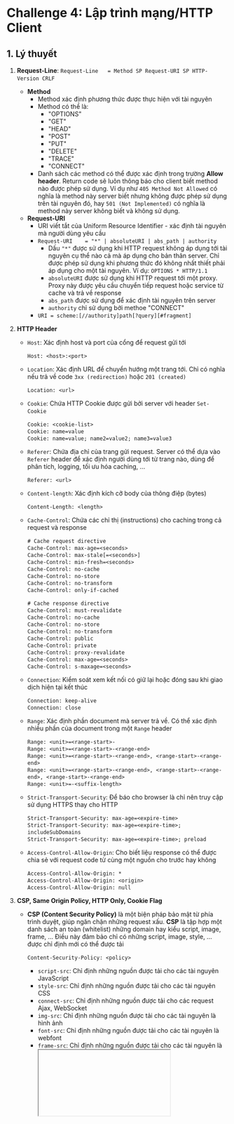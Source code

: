 # Challenge 4: Lập trình mạng/HTTP Client

## 1. Lý thuyết

1. **Request-Line**: `Request-Line   = Method SP Request-URI SP HTTP-Version CRLF`
   - **Method**
     - Method xác định phương thức được thực hiện với tài nguyên
     - Method có thể là:
       - "OPTIONS"
       - "GET"
       - "HEAD"
       - "POST"
       - "PUT"
       - "DELETE"
       - "TRACE"
       - "CONNECT"
     - Danh sách các method có thể được xác định trong trường **Allow header**. Return code sẽ luôn thông báo cho client biết method nào được phép sử dụng. Ví dụ như `405 Method Not Allowed` có nghĩa là method này server biết nhưng không được phép sử dụng trên tài nguyên đó, hay `501 (Not Implemented)` có nghĩa là method này server không biết và không sử dụng.
   - **Request-URI**
     - URI viết tắt của Uniform Resource Identifier - xác định tài nguyên mà người dùng yêu cầu
     - `Request-URI    = "*" | absoluteURI | abs_path | authority`
       - Dấu `"*"` được sử dụng khi HTTP request không áp dụng tới tài nguyên cụ thể nào cả mà áp dụng cho bản thân server. Chỉ được phép sử dụng khi phương thức đó không nhất thiết phải áp dụng cho một tài nguyên. Ví dụ: `OPTIONS * HTTP/1.1`
       - `absoluteURI` được sử dụng khi HTTP request tới một proxy. Proxy này được yêu cầu chuyển tiếp request hoặc service từ cache và trả về response
       - `abs_path` được sử dụng để xác định tài nguyên trên server
       - `authority` chỉ sử dụng bởi methoe "CONNECT"
     - `URI = scheme:[//authority]path[?query][#fragment]`
   
2. **HTTP Header**

   - `Host`: Xác định host và port của cổng để request gửi tới

     ```http
     Host: <host>:<port>
     ```

   - `Location`: Xác định URL để chuyển hướng một trang tới. Chỉ có nghĩa nếu trả về code `3xx (redirection)` hoặc `201 (created)`

     ```http
     Location: <url>
     ```

   - `Cookie`: Chứa HTTP Cookie được gửi bởi server với header `Set-Cookie`

     ```http
     Cookie: <cookie-list>
     Cookie: name=value
     Cookie: name=value; name2=value2; name3=value3
     ```

   - `Referer`: Chứa địa chỉ của trang gửi request. Server có thể dựa vào `Referer` header để xác định người dùng tới từ trang nào, dùng để phân tích, logging, tối ưu hóa caching, ...

     ```http
     Referer: <url>
     ```

   - `Content-length`: Xác định kích cỡ body của thông điệp (bytes)

     ```http
     Content-Length: <length>
     ```

   - `Cache-Control`: Chứa các chỉ thị (instructions) cho caching trong cả request và response

     ```http
     # Cache request directive
     Cache-Control: max-age=<seconds>
     Cache-Control: max-stale[=<seconds>]
     Cache-Control: min-fresh=<seconds>
     Cache-Control: no-cache
     Cache-Control: no-store
     Cache-Control: no-transform
     Cache-Control: only-if-cached
     ```

     ```http
     # Cache response directive
     Cache-Control: must-revalidate
     Cache-Control: no-cache
     Cache-Control: no-store
     Cache-Control: no-transform
     Cache-Control: public
     Cache-Control: private
     Cache-Control: proxy-revalidate
     Cache-Control: max-age=<seconds>
     Cache-Control: s-maxage=<seconds>
     ```

   - `Connection`: Kiểm soát xem kết nối có giữ lại hoặc đóng sau khi giao dịch hiện tại kết thúc

     ```http
     Connection: keep-alive
     Connection: close
     ```

   - `Range`: Xác định phần document mà server trả về. Có thể xác định nhiều phần của document trong một `Range` header

     ```http
     Range: <unit>=<range-start>-
     Range: <unit>=<range-start>-<range-end>
     Range: <unit>=<range-start>-<range-end>, <range-start>-<range-end>
     Range: <unit>=<range-start>-<range-end>, <range-start>-<range-end>, <range-start>-<range-end>
     Range: <unit>=-<suffix-length>
     ```

   - `Strict-Transport-Security`: Để báo cho browser là chỉ nên truy cập sử dụng HTTPS thay cho HTTP

     ```http
     Strict-Transport-Security: max-age=<expire-time>
     Strict-Transport-Security: max-age=<expire-time>; includeSubDomains
     Strict-Transport-Security: max-age=<expire-time>; preload
     ```

   - `Access-Control-Allow-Origin`: Cho biết liệu response có thể được chia sẻ với request code từ cùng một nguồn cho trước hay không

     ```http
     Access-Control-Allow-Origin: *
     Access-Control-Allow-Origin: <origin>
     Access-Control-Allow-Origin: null
     ```

3. **CSP, Same Origin Policy, HTTP Only, Cookie Flag**

   - **CSP (Content Security Policy)** là một biện pháp bảo mật từ phía trình duyệt, giúp ngăn chặn những request xấu. **CSP** là tập hợp một danh sách an toàn (whitelist) những domain hay kiểu script, image, frame, ... Điều này đảm bảo chỉ có những script, image, style, ... được chỉ định mới có thể được tải

     ```
     Content-Security-Policy: <policy>
     ```

     - `script-src`: Chỉ định những nguồn được tải cho các tài nguyên JavaScript
     - `style-src`: Chỉ định những nguồn được tải cho các tài nguyên CSS
     - `connect-src`: Chỉ định những nguồn được tải cho các request Ajax, WebSocket
     - `img-src`: Chỉ định những nguồn được tải cho các tài nguyên là hình ảnh
     - `font-src`: Chỉ định những nguồn được tải cho các tài nguyên là webfont
     - `frame-src`: Chỉ định những nguồn được tải cho các tài nguyên là <iframe>
     - Các giá trị của CSP directive:
       - *: Giá trị wildcard, tương đương allow all
       - *self*: Là chính domain là người dùng đang truy cập
       - *none*: Không cho phép tải từ bất cứ nguồn nào, kể cả domain hiện tại
       - *data:* Cho phép những tài nguyên sử dụng data: được tải, ví dụ hình ảnh mã hóa base64
       - *www.domain.com*: Cho phép tải từ www.domain.com. Tuy nhiên, www.domain.com và domain.com là hoàn toàn khác nhau
       - *domain.com*: Cho phép tải từ domain.com. Tuy nhiên không cho phép tải từ www.domain.com, sub.domain.com, cdn.domain.com, ...
       - **.domain.com*: Cho phép tải từ domain.com, sub.domain.com, cdn.domain.com, ...
       - *https://domain.com*: Cho phép tải từ domain.com sử dụng HTTPS
       - *https:*: Cho phép tải từ nguồn sử dụng HTTPS
     
   - **SOP (Same Origin Policy)**: Là chính sách quy định nội dung từ một website chỉ được đọc và thay đổi bởi một thành phần khác cùng site đấy, trường hợp truy cập nằm ngoài phạm vi site sẽ bị chặn.

     - Nếu không có SOP, khi người dùng vô tình truy cập một trang web độc hại, script được đặt sẽn trên này có thể truy cập được dữ liệu và thực hiện tính năng của bất kì trang web nào người dùng đã dùng trước đó. Chẳng hạn như thực hiện chuyển tiền, đọc mail hay chụp ảnh thẻ tín dụng khi giao dịch trực tuyến. Ví lý do này, các trình duyệt bắt buộc phải áp dụng SOP để ngăn chặn tương tác giữa các domain khác nhau

   - **HTTP Only**: Bảo vệ cookie khỏi việc truy cập trái phép từ trình duyệt. Chỉ lưu và gửi kèm cookie phản hồi từ client tới server. Việc hạn chế từ trình duyệt giúp hạn chế rủi ro từ các cuộc tấn công đánh cắp cookie

   - **Cookie flag**:

     - `Expires=<data>`: Thời gian tồn tại tối đa của cookie dưới dạng ngày
     - `Max-Age=<number>`: Thời gian tồn tại tối đa của cookie dưới dạng giây
     - `Domain=<domain-value>`: Host mà cookie được gửi đến
     - `Path=<path-value>`: Đường dẫn trong request URL
     - `Secure`: Sử dụng nếu muốn cookie được gửi bằng HTTPS
     - `HttpOnly`: Cấm JavaScript truy cập cookie thông qua tính năng `Document.cookie`
     - `SameSite=<samesite-value>`: Kiểm soát xem cookie có được gửi cùng với các cross-origin request hay không, có thể giúp bảo vệ trước kĩ thuật tấn công CSRF

4. **HTTP Response Code**

   |               CODE                | Ý NGHĨA                                                      |
   | :-------------------------------: | ------------------------------------------------------------ |
   |           100 Continue            | Phản hồi tạm thời này cho biết rằng mọi thứ tới hiện tại vẫn ổn và phía client nên tiếp tục yêu cầu hay bỏ qua phản hồi nếu yêu cầu đã hoàn tất. |
   |      101 Switching Protocol       | Code này được gửi để phản hồi header yêu cầu Upgrade từ phía client và cho biết giao thức máy chủ đang chuyển sang. |
   |      102 Processing (WebDAV)      | Code này cho biết rằng máy chủ đã nhận và đang xử lý yêu cầu, nhưng phản hồi vẫn chưa có hiệu lực. |
   |          103 Early Hints          | Được sử dụng để trả về một số tiêu đề phản hồi trước message HTTP cuối cùng. |
   |              200 OK               | Yêu cầu đã thành công.                                       |
   |            201 Created            | Yêu cầu đã thành công và kết quả là một tài nguyên mới đã được tạo. Đây thường là phản hồi được gửi sau các yêu cầu POST hoặc một số yêu cầu PUT. |
   |           202 Accepted            | Yêu cầu đã được nhận nhưng chưa được thực hiện. Yêu cầu này là non-committal, vì không có cách nào trong HTTP để gửi sau đó một phản hồi không đồng bộ cho biết kết quả của yêu cầu. Nó dành cho các trường hợp trong đó 1 quá trình / máy chủ khác xử lý yêu cầu hoặc để xử lý hàng loạt. |
   | 203 Non-Authoritative Information | Code phản hồi này có nghĩa là siêu thông tin được trả về không hoàn toàn giống với thông tin có sẵn từ máy chủ gốc, nhưng được thu thập từ phần copy local hay của bên phía thứ 3. Code này chủ yếu được sử dụng để phản chiếu hoặc sao lưu tài nguyên khác. Ngoại trừ trường hợp cụ thể đó, thông thường phản hồi “200 OK” được ưu tiên cho trạng thái này. |
   |          204 No Content           | Không có nội dung để gửi cho yêu cầu này, nhưng các header có thể hữu dụng. User-agent có thể cập nhật các header đã lưu trong bộ nhớ cache cho tài nguyên này bằng các header mới. |
   |         205 Reset Content         | Cho user-agent biết để reset document đã gửi yêu cầu này.    |
   |        206 Partial Content        | Code phản hồi này được dùng khi Range header được gửi từ client để yêu cầu chỉ 1 phần của nguồn tài nguyên. |
   |     207 Multi-Status (WebDAV)     | Truyền tải thông tin về nhiều nguồn tài nguyên, đối với các trường hợp mà nhiều status code có thể đều thích hợp. |
   |   208 Already Reported (WebDAV)   | Được sử dụng trong 1 phần từ phản hồi <dav:propstat> để tránh liệt kê nhiều lần các thành viên nội tại của nhiều liên kết vào cùng một tập hợp |
   | 226 IM Used (HTTP Delta encoding) | Máy chủ đã hoàn thành yêu cầu GET cho nguồn tài nguyên và phản hồi là sự trình bày kết quả của 1 hoặc nhiều thao tác instance được áp dụng cho instance hiện tại. |
   |        300 Multiple Choice        | Yêu cầu có thể có nhiều hơn 1 phản hồi khả dụng. User-agent hay user nên chọn 1 trong số đó. (Không có cách chuẩn hóa nào để chọn 1 trong các phản hồi, nhưng HTML liên kết đến các khả năng được khuyến nghị để user có thể chọn.) |
   |       301 Moved Permanently       | URL của tài nguyên được yêu cầu đã được thay đổi vĩnh viễn. URL mới được đưa ra trong phần phản hồi. |
   |             302 Found             | Code phản hồi này có nghĩa là URI của tài nguyên được yêu cầu đã được thay đổi tạm thời. Những thay đổi khác trong URI có thể được thực hiện trong tương lai. Do đó, chính URI này sẽ được client sử dụng trong các yêu cầu trong tương lai. |
   |           303 See Other           | Máy chủ gửi phản hồi này để điều hướng client lấy nguồn tài nguyên tại 1 URI khác với 1 yêu cầu GET. |
   |         304 Not Modified          | Code này được sử dụng cho mục đích caching. Nó cho client biết rằng phản hồi chưa được điều chỉnh, nên client có thể tiếp tục sử dụng cùng phiên bản phản hồi trong bộ nhớ cache. |
   |           305 Use Proxy           | Được xác định trong phiên bản trước của HTTP specification để chỉ ra rằng phản hồi được yêu cầu phải được truy cập bằng proxy. Nó được yêu cầu do quan ngại về phần bảo mật liên quan đến cấu hình trong băng tần của proxy. |
   |            306 unused             | Mã phản hồi này không còn được sử dụng nữa, nó được bảo lưu và chỉ được sử dụng trong phiên bản trước của HTTP/1.1 specification. |
   |      307 Temporary Redirect       | Máy chủ gửi phản hồi này để điều hướng client tới lấy tài nguyên được yêu cầu tại 1 URI khác với cùng 1 phương thức đã được sử dụng trong yêu cầu trước đó. Code này có cùng ý nghĩa như code phản hồi HTTP 302 Found, ngoại trừ việc user-agent không được thay đổi phương thức HTTP sử dụng: nếu POST được dùng trong yêu cầu đầu tiên, POST phải được sử dụng trong yêu cầu thứ hai. |
   |      308 Permanent Redirect       | Điều này có nghĩa là tài nguyên hiện được đặt cố định tại 1 URI khác, được chỉ định bởi header Location: HTTP Response. Code này có cùng ý nghĩa như code phản hồi HTTP 301 Moved Permanently, ngoại trừ việc user-agent không được thay đổi phương thức HTTP sử dụng: nếu POST được dùng trong yêu cầu đầu tiên, POST phải được sử dụng trong yêu cầu thứ hai. |
   |          400 Bad Request          | Máy chủ không thể hiểu yêu cầu do cú pháp không hợp lệ.      |
   |         401 Unauthorized          | Cho dù quy chuẩn HTTP chỉ định “unauthorized” (không có thẩm quyền), nhưng nó có nghĩa phản hồi này là “unauthenticated” (chưa được xác thực). Có nghĩa là, client phải các tự xác thực chính mình để nhận được phản hồi đã yêu cầu. |
   |       402 Payment Required        | Code phản hồi này được dành cho những lần sử dụng trong tương lai. Mục đích ban đầu của việc tạo mã này là sử dụng nó cho các hệ thống thanh toán kỹ thuật số, tuy nhiên status code này rất hiếm khi được sử dụng và không tồn tại quy ước tiêu chuẩn nào. |
   |           403 Forbidden           | Client không có quyền truy cập vào phần nội dung, nghĩa là nó không được phép, vì vậy máy chủ từ chối cung cấp tài nguyên được yêu cầu. Không giống như 401, danh tính của client đã được máy chủ nhận biết. |
   |           404 Not Found           | Các tài nguyên hiện tại không được tìm thấy nhưng có thể có trong tương lai. Các request tiếp theo của Client được chấp nhận. |
   |      405 Method Not Allowed       | Phương thức yêu cầu được máy chủ nhận biết nhưng đã bị vô hiệu hóa và không thể sử dụng được. Ví dụ: 1 API có thể cấm XÓA 1 nguồn tài nguyên. 2 phương thức bắt buộc, GET và HEAD, không bao giờ được vô hiệu hóa và không được trả về code lỗi này. |
   |        406 Not Acceptable         | Phản hồi này được gửi khi máy chủ web, sau khi thực hiện server-driven content negotiation, không tìm thấy bất kỳ nội dung nào phù hợp với các tiêu chí do user-agent đưa ra. |
   | 407 Proxy Authentication Required | Code này tương tự như 401 nhưng việc xác thực là cần thiết để được thực hiện bởi proxy. |
   |        408 Request Timeout        | Request tốn thời gian dài hơn thời gian Server được chuẩn bị để đợi. |
   |           409 Conflict            | Request không thể được hoàn thành bởi vì sự xung đột, ví dụ như là xung đột giữa nhiều chỉnh sửa đồng thời. |
   |             410 Gone              | Các resource được yêu cầu không còn nữa và sẽ không có sẵn một lần nữa, khi gặp mã lỗi này Client không nên có gắng tìm kiếm các tài nguyên này ở những lần sau. |
   |        411 Length Required        | Content-Length không được xác định rõ. Server sẽ không chấp nhận Request nào không có nó. |
   |      412 Precondition Failed      | Server sẽ không đáp ứng một trong những điều kiện tiên quyết của Client trong Request. |
   |       413 Payload Too Large       | Server sẽ không chấp nhận yêu cầu, bởi vì đối tượng yêu cầu là quá lớnớc đây nó gọi là "Request Entity Too Large". |
   |         414 URI Too Long          | RI được cung cấp là quá dài để Server xử lý, thường là kết quả của quá nhiều dữ liệu được mã hóa như là một truy vấn chuỗi của một GET Request, trong trường hợp đó nó phải được chuyển đổi sang một POST Request. Trước đây được gọi là "Request-URI Too Long" |
   |    415 Unsupported Media Type     | Server sẽ không chấp nhận Request, bởi vì kiểu phương tiện không được hỗ trợ. Ví dụ khi Client upload một ảnh có định dạng image/svg+xml, nhưng server yêu cầu một định dạng khác. |
   |     416 Range Not Satisfiable     | Client yêu cầu một phần của tập tin nhưng server không thể cung cấp nó. Trước đây được gọi là "Requested Range Not Satisfiable" |
   |      417 Expectation Failed       | Máy chủ không thể đáp ứng các yêu cầu của trường Expect trong header. |
   |     500 Internal Server Error     | Một thông báo chung chung, được đưa ra khi Server gặp phải một trường hợp bất ngờ, Message cụ thể là không phù hợp. |
   |        501 Not Implemented        | Server không công nhận các Request method hoặc không có khả năng xử lý nó. |
   |          502 Bad Gateway          | Server đã hoạt động như một gateway hoặc proxy và nhận được một Response không hợp lệ từ máy chủ nguồn. |
   |      503 Service Unavailable      | Server hiện tại không có sẵn.                                |
   |        504 Gateway Timeout        | Server đã hoạt động như một gateway hoặc proxy và không nhận được một Response từ máy chủ nguồn. |
   |  505 HTTP Version Not Supported   | Server không hỗ trợ phiên bản “giao thức HTTP”.              |

## 2. Bài tập thực hành

Mô tả: Viết HTTP Client GET, POST, Download, Uplaod lên trang web: https://transfer.sh/ bằng raw socket (không sử dụng thư viện http có sẵn)

Source code:

```python
import socket
import os

def upload_file(filename, s):
    try:
        header = f"PUT /{filename} HTTP/1.1\r\nHost: transfer.sh\r\nConnection: close\r\n"
        contentLength = "Content-Length: " + str(os.path.getsize(filename)) + "\r\n\r\n"
        f = open(filename, 'rb')
        request = bytes(header + contentLength, 'utf-8') + f.read() + b'\r\n'
        s.send(request)
        print("Link download: " + s.recv(8192).decode('utf-8').split("\n")[-1])

    except Exception:
        print("File co the khong ton tai!")

def download_file(link, s):
    try:
        item = link.split("transfer.sh")[1]
        filename = "recv_" + link.split("/")[4]
        request = (
            f"GET {item} HTTP/1.1\r\nHost: transfer.sh\r\nAccept: */*\r\nConnection: close\r\n\r\n")
        s.send(bytes(request, 'utf-8'))
        
        res = b''
        while True:
            data = s.recv(8192)
            if not data:
                break
            #print(data)
            res += data
        
        body = res.split(b"\r\n\r\n", 1)[1]
        #print(body)
        f = open(filename, 'wb')
        f.write(body)
        f.close()
        print("Da luu thanh cong file " + filename)
        
    except Exception:
            print("Link co the khong dung!")
            
           
def main():
    s = socket.socket(socket.AF_INET, socket.SOCK_STREAM)
    ipaddr = socket.gethostbyname('transfer.sh')
    s.connect((ipaddr, 80))
    s.settimeout(5)

    print("[1] Upload file")
    print("[2] Download file")
    choice = input("Nhap lua chon (1/2): ")

    if choice == '1':
        filename = input("Nhap ten file muon upload: ")
        upload_file(filename, s)
    elif choice == '2':
        link = input("Nhap link can download: ")
        #link = "http://transfer.sh/1FmSNIW/test.pdf"
        download_file(link.strip(" ").strip("\n"),s)

main()
```

Demo

![](source_code/demo.jpg)

